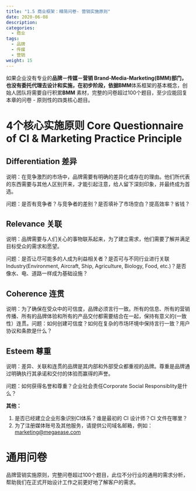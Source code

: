 ```yaml
---
title: "1.5 商业框架：精简问卷- 营销实施原则"
date: 2020-06-08
description:
categories:
  - 商业
tags:
  - 品牌
  - 传媒
  - 营销
weight: 15
---
```


如果企业没有专业的**品牌－传媒－营销 Brand-Media-Marketing(BMM)**部门，也没有委托代理去设计和实施，在初步阶段，依据**BMM**体系框架的基本概念，创始人团队将需要自行积累**BMM** 素材，完整的问卷超过100个题目，至少应能回复本章的问卷 - 原则性的四类核心题目。

# 4个核心实施原则 Core Questionnaire of CI & Marketing Practice Principle

## Differentiation 差异

说明：在竞争激烈的市场中，品牌需要有明确的差异化或存在的理由。他们所代表的东西需要与其他人区别开来，才能引起注意，给人留下深刻印象，并最终成为首选。

问题：是否有竞争者？与竞争者的差别？是否填补了市场空白？提高效率？省钱？

## Relevance 关联

说明：品牌需要与人们关心的事物联系起来，为了建立需求，他们需要了解并满足目标受众的需求和愿望。

问题：是否让尽可能多的人成为利益相关者？是否可与不同行业进行关联 Industry(Environment, Aircraft, Ship, Agriculture, Biology, Food, etc.)？是否像水、电、道路一样成为基础设施？

## Coherence 连贯

说明：为了确保在受众中的可信度，品牌必须言行一致。所有的信息、所有的营销传播、所有的品牌体验和所有的产品交付都需要结合在一起，保持有意义的(一致性）连贯。问题：如何创建可信度？如何在复杂的市场环境中保持言行一致？用户协议和条款是什么？

## Esteem 尊重

说明：差异、关联和连贯的品牌是其内部和外部受众都重视的品牌。尊重是品牌通过明确执行其承诺和交付的体验而赢得的声誉。

问题：如何获得名誉和尊重？企业社会责任Corporate Social Responsiblity是什么？

**其他：**

1. 是否已经建立企业形象识别CI体系？谁是最初的 CI 设计师？CI 文件在哪里？
2. 为了注册媒体账号及其他服务，请提供公司域名邮箱，例如：[marketing@megaease.com](mailto:marketing@megaease.com)

# 通用问卷

品牌营销实施原则，完整问卷超过100个题目，此位不分行业的通用的需求分析，帮助我们在正式开始设计工作之前更好地了解客户的需求。